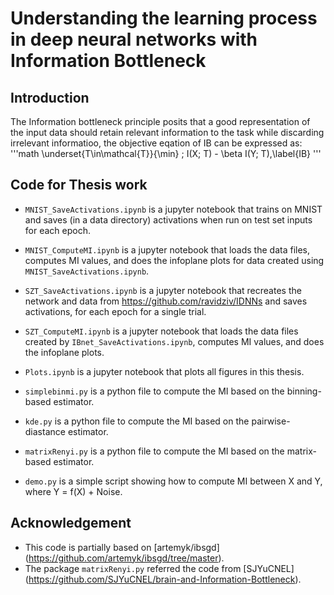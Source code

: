 # Understanding the learning process in deep neural networks with Information Bottleneck

## Introduction

The Information bottleneck principle posits that a good representation of the input data should retain relevant information to the task while discarding irrelevant informatioo, the objective eqation of IB can be expressed as:
'''math
\underset{T\in\mathcal{T}}{\min} ; I(X; T) - \beta I(Y; T),\label{IB}
'''


## Code for Thesis work

* `MNIST_SaveActivations.ipynb` is a jupyter notebook that trains on MNIST and saves (in a data directory) activations when run on test set inputs for each epoch.

* `MNIST_ComputeMI.ipynb` is a jupyter notebook that loads the data files, computes MI values, and does the infoplane plots for data created using `MNIST_SaveActivations.ipynb`.

* `SZT_SaveActivations.ipynb` is a jupyter notebook that recreates the network and data from https://github.com/ravidziv/IDNNs and saves activations, for each epoch for a single trial.

* `SZT_ComputeMI.ipynb` is a jupyter notebook that loads the data files created by `IBnet_SaveActivations.ipynb`, computes MI values, and does the infoplane plots.

* `Plots.ipynb` is a jupyter notebook that plots all figures in this thesis.

* `simplebinmi.py` is a python file to compute the MI based on the binning-based estimator.
* `kde.py` is a python file to compute the MI based on the pairwise-diastance estimator.
* `matrixRenyi.py` is a python file to compute the MI based on the matrix-based estimator.

* `demo.py` is a simple script showing how to compute MI between X and Y, where Y = f(X) + Noise.


## Acknowledgement

- This code is partially based on [artemyk/ibsgd] (https://github.com/artemyk/ibsgd/tree/master).
- The package `matrixRenyi.py` referred the code from [SJYuCNEL] (https://github.com/SJYuCNEL/brain-and-Information-Bottleneck).



